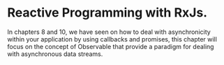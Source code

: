 # Reactive Programming with RxJs.

In chapters 8 and 10, we have seen on how to deal with asynchronicity within your application by using callbacks and promises, this chapter will focus on the concept of Observable that provide a paradigm for dealing with asynchronous data streams.
